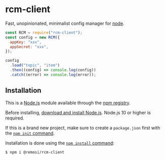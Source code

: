 # rcm-client

Fast, unopinionated, minimalist config manager for [node](http://nodejs.org).

```js
const RCM = require("rcm-client");
const config = new RCM({
  appKey: "xxx",
  appSecret: "xxx",
});

config
  .load("topic", "item")
  .then((config) => console.log(config))
  .catch((error) => console.log(error));
```

## Installation

This is a [Node.js](https://nodejs.org/en/) module available through the
[npm registry](https://www.npmjs.com/).

Before installing, [download and install Node.js](https://nodejs.org/en/download/).
Node.js 10 or higher is required.

If this is a brand new project, make sure to create a `package.json` first with
the [`npm init` command](https://docs.npmjs.com/creating-a-package-json-file).

Installation is done using the
[`npm install` command](https://docs.npmjs.com/getting-started/installing-npm-packages-locally):

```bash
$ npm i @remosi/rcm-client
```
